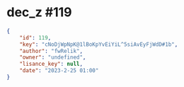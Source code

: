 
# dec_z #119
                
```JSON
{
    "id": 119,
    "key": "cNoDjWpNpK@1lBoKpYvEiYiL^5siAvEyFjWdD#1b",
    "author": "fwRelik",
    "owner": "undefined",
    "lisance_key": null,
    "date": "2023-2-25 01:00"
}
```
    